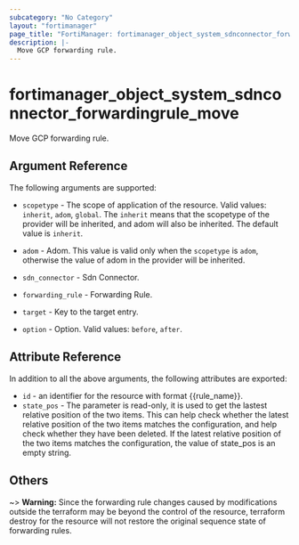 ```yaml
---
subcategory: "No Category"
layout: "fortimanager"
page_title: "FortiManager: fortimanager_object_system_sdnconnector_forwardingrule_move"
description: |-
  Move GCP forwarding rule.
---
```


# fortimanager_object_system_sdnconnector_forwardingrule_move
Move GCP forwarding rule.

## Argument Reference


The following arguments are supported:

* `scopetype` - The scope of application of the resource. Valid values: `inherit`, `adom`, `global`. The `inherit` means that the scopetype of the provider will be inherited, and adom will also be inherited. The default value is `inherit`.
* `adom` - Adom. This value is valid only when the `scopetype` is `adom`, otherwise the value of adom in the provider will be inherited.
* `sdn_connector` - Sdn Connector.
* `forwarding_rule` - Forwarding Rule.

* `target` - Key to the target entry.
* `option` - Option. Valid values: `before`, `after`.


## Attribute Reference

In addition to all the above arguments, the following attributes are exported:
* `id` - an identifier for the resource with format {{rule_name}}.
* `state_pos` - The parameter is read-only, it is used to get the lastest relative position of the two items. This can help check whether the latest relative position of the two items matches the configuration, and help check whether they have been deleted. If the latest relative position of the two items matches the configuration, the value of state_pos is an empty string.

## Others

~> **Warning:** Since the forwarding rule changes caused by modifications outside the terraform may be beyond the control of the resource, terraform destroy for the resource will not restore the original sequence state of forwarding rules.
